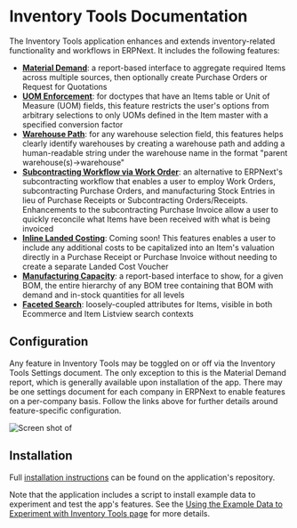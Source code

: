 <!-- Copyright (c) 2024, AgriTheory and contributors
For license information, please see license.txt-->

# Inventory Tools Documentation

The Inventory Tools application enhances and extends inventory-related functionality and workflows in ERPNext. It includes the following features:

- **[Material Demand](./material_demand.md)**: a report-based interface to aggregate required Items across multiple sources, then optionally create Purchase Orders or Request for Quotations
- **[UOM Enforcement](./uom_enforcement.md)**: for doctypes that have an Items table or Unit of Measure (UOM) fields, this feature restricts the user's options from arbitrary selections to only UOMs defined in the Item master with a specified conversion factor
- **[Warehouse Path](./warehouse_path.md)**: for any warehouse selection field, this features helps clearly identify warehouses by creating a warehouse path and adding a human-readable string under the warehouse name in the format "parent warehouse(s)->warehouse"
- **[Subcontracting Workflow via Work Order](./wo_subcontracting.md)**: an alternative to ERPNext's subcontracting workflow that enables a user to employ Work Orders, subcontracting Purchase Orders, and manufacturing Stock Entries in lieu of Purchase Receipts or Subcontracting Orders/Receipts. Enhancements to the subcontracting Purchase Invoice allow a user to quickly reconcile what Items have been received with what is being invoiced
- **[Inline Landed Costing](./landed_costing.md)**: Coming soon! This features enables a user to include any additional costs to be capitalized into an Item's valuation directly in a Purchase Receipt or Purchase Invoice without needing to create a separate Landed Cost Voucher
- **[Manufacturing Capacity](./manufacturing_capacity.md)**: a report-based interface to show, for a given BOM, the entire hierarchy of any BOM tree containing that BOM with demand and in-stock quantities for all levels
- **[Faceted Search](./faceted_search.md)**: loosely-coupled attributes for Items, visible in both Ecommerce and Item Listview search contexts

## Configuration
Any feature in Inventory Tools may be toggled on or off via the Inventory Tools Settings document. The only exception to this is the Material Demand report, which is generally available upon installation of the app. There may be one settings document for each company in ERPNext to enable features on a per-company basis. Follow the links above for further details around feature-specific configuration.

![Screen shot of ](./assets/settings.png)

## Installation
Full [installation instructions](https://github.com/agritheory/inventory_tools) can be found on the application's repository.

Note that the application includes a script to install example data to experiment and test the app's features. See the [Using the Example Data to Experiment with Inventory Tools page](./exampledata.md) for more details.
